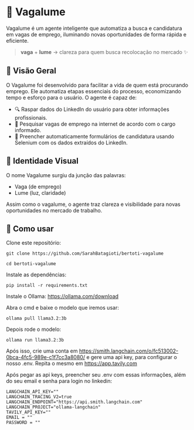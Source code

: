 # 🌟 Vagalume
Vagalume é um agente inteligente que automatiza a busca e candidatura em vagas de emprego, iluminando novas oportunidades de forma rápida e eficiente.


> **vaga** + **lume** → clareza para quem busca recolocação no mercado ✨

## 🧠 Visão Geral
O Vagalume foi desenvolvido para facilitar a vida de quem está procurando emprego. Ele automatiza etapas essenciais do processo, economizando tempo e esforço para o usuário. O agente é capaz de:

- 🔍 Raspar dados do LinkedIn do usuário para obter informações profissionais.
- 🧭 Pesquisar vagas de emprego na internet de acordo com o cargo informado.
- 📝 Preencher automaticamente formulários de candidatura usando Selenium com os dados extraídos do LinkedIn.

## 🎨 Identidade Visual

O nome Vagalume surgiu da junção das palavras:

- Vaga (de emprego)
- Lume (luz, claridade)

Assim como o vagalume, o agente traz clareza e visibilidade para novas oportunidades no mercado de trabalho.

## 🚀 Como usar

Clone este repositório:
```
git clone https://github.com/SarahBatagioti/bertoti-vagalume
```
```
cd bertoti-vagalume
```
Instale as dependências:
```
pip install -r requirements.txt
```
Instale o Ollama:
https://ollama.com/download 

Abra o cmd e baixe o modelo que iremos usar:
```
ollama pull llama3.2:3b
```

Depois rode o modelo:
```
ollama run llama3.2:3b
```
Após isso, crie uma conta em https://smith.langchain.com/o/fc513002-0bca-4fc5-989e-c1f7cc3a8080/ e gere uma api key, para configurar o nosso .env. Repita o mesmo em https://app.tavily.com

Após pegar as api keys, preencher seu .env com essas informações, além do seu email e senha para login no linkedin:
```
LANGCHAIN_API_KEY=""
LANGCHAIN_TRACING_V2=true
LANGCHAIN_ENDPOINT="https://api.smith.langchain.com"
LANGCHAIN_PROJECT="ollama-langchain"
TAVILY_API_KEY=""
EMAIL = ""
PASSWORD = ""
```
